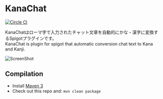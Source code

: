 KanaChat
========
[![Circle CI](https://circleci.com/gh/shotadft/KanaChat.svg?style=svg&circle-token=3392171f053e7a8452a9e5139fec383c5bdb11c0)](https://circleci.com/gh/shotadft/KanaChat)

KanaChatはローマ字で入力されたチャット文章を自動的にかな・漢字に変換するSpigotプラグインです。  
KanaChat is plugin for spigot that automatic conversion chat text to Kana and Kanji.  

![ScreenShot](https://i.imgur.com/z4vOY4H.png)

Compilation
-----------
* Install [Maven 3](http://maven.apache.org/download.html)
* Check out this repo and: `mvn clean package`
